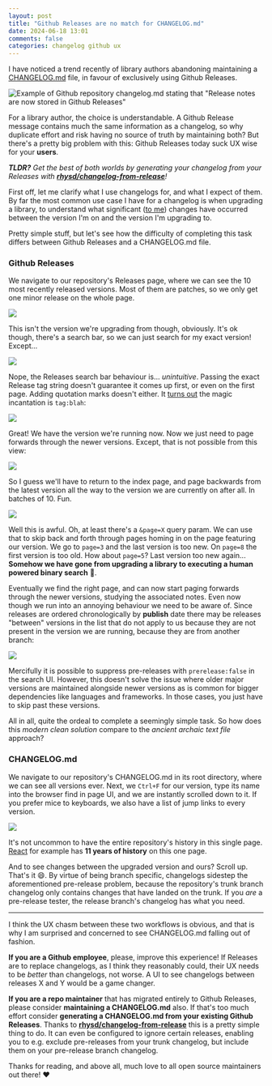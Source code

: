 ```yaml
---
layout: post
title: "Github Releases are no match for CHANGELOG.md"
date: 2024-06-18 13:01
comments: false
categories: changelog github ux
---
```


I have noticed a trend recently of library authors abandoning maintaining a [CHANGELOG.md](https://keepachangelog.com/en/1.1.0/) file, in favour of exclusively using Github Releases.

![Example of Github repository changelog.md stating that "Release notes are now stored in Github Releases"](/images/changelog/move-to-releases.png)

For a library author, the choice is understandable. A Github Release message contains much the same information as a changelog, so why duplicate effort and risk having no source of truth by maintaining both? But there's a pretty big problem with this: Github Releases today suck UX wise for your **users**.

_**TLDR?** Get the best of both worlds by generating your changelog from your Releases with [**rhysd/changelog-from-release**](https://github.com/rhysd/changelog-from-release)!_

<!-- more -->

First off, let me clarify what I use changelogs for, and what I expect of them. By far the most common use case I have for a changelog is when upgrading a library, to understand what significant ([to me](https://xkcd.com/1172/)) changes have occurred between the version I'm on and the version I'm upgrading to.

Pretty simple stuff, but let's see how the difficulty of completing this task differs between Github Releases and a CHANGELOG.md file.

### Github Releases

We navigate to our repository's Releases page, where we can see the 10 most recently released versions. Most of them are patches, so we only get one minor release on the whole page.

![](/images/changelog/releases-index.png)

This isn't the version we're upgrading from though, obviously. It's ok though, there's a search bar, so we can just search for my exact version! Except...

![](/images/changelog/releases-bad-search.png)

Nope, the Releases search bar behaviour is... *unintuitive*. Passing the exact Release tag string doesn't guarantee it comes up first, or even on the first page. Adding quotation marks doesn't either. It [turns out](https://docs.github.com/en/repositories/releasing-projects-on-github/searching-a-repositorys-releases#search-syntax-for-searching-releases-in-a-repository) the magic incantation is `tag:blah`:

![](/images/changelog/releases-search-better.png)

Great! We have the version we're running now. Now we just need to page forwards through the newer versions. Except, that is not possible from this view:

![](/images/changelog/releases-search-no-pager.png)

So I guess we'll have to return to the index page, and page backwards from the latest version all the way to the version we are currently on after all. In batches of 10. Fun.

![](/images/changelog/releases-pager.png)

Well this is awful. Oh, at least there's a `&page=X` query param. We can use that to skip back and forth through pages homing in on the page featuring our version. We go to `page=3` and the last version is too new. On `page=8` the first version is too old. How about `page=5`? Last version too new again... **Somehow we have gone from upgrading a library to executing a human powered binary search** 🤢.

Eventually we find the right page, and can now start paging forwards through the newer versions, studying the associated notes. Even now though we run into an annoying behaviour we need to be aware of. Since releases are ordered chronologically by **publish** date there may be releases "between" versions in the list that do not apply to us because they are not present in the version we are running, because they are from another branch:

![](/images/changelog/releases-out-of-order.png)

Mercifully it is possible to suppress pre-releases with `prerelease:false` in the search UI. However, this doesn't solve the issue where older major versions are maintained alongside newer versions as is common for bigger dependencies like languages and frameworks. In those cases, you just have to skip past these versions.

All in all, quite the ordeal to complete a seemingly simple task. So how does this *modern clean solution* compare to the *ancient archaic text file* approach?

### CHANGELOG.md

We navigate to our repository's CHANGELOG.md in its root directory, where we can see all versions ever. Next, we `Ctrl+F` for our version, type its name into the browser find in page UI, and we are instantly scrolled down to it. If you prefer mice to keyboards, we also have a list of jump links to every version.

![](/images/changelog/changelog-ctrl-f.png)

It's not uncommon to have the entire repository's history in this single page. [React](https://github.com/facebook/react/blob/4ddff7355f696ec693c5ce2bda4e7707020c3510/CHANGELOG.md#030-may-29-2013) for example has **11 years of history** on this one page.

And to see changes between the upgraded version and ours? Scroll up. That's it 😄. By virtue of being branch specific, changelogs sidestep the aforementioned pre-release problem, because the repository's trunk branch changelog only contains changes that have landed on the trunk. If you _are_ a pre-release tester, the release branch's changelog has what you need.

----

I think the UX chasm between these two workflows is obvious, and that is why I am surprised and concerned to see CHANGELOG.md falling out of fashion.

**If you are a Github employee**, please, improve this experience! If Releases are to replace changelogs, as I think they reasonably could, their UX needs to be _better_ than changelogs, not worse. A UI to see changelogs between releases X and Y would be a game changer.

**If you are a repo maintainer** that has migrated entirely to Github Releases, please consider **maintaining a CHANGELOG.md** also. If that's too much effort consider **generating a CHANGELOG.md from your existing Github Releases**. Thanks to [**rhysd/changelog-from-release**](https://github.com/rhysd/changelog-from-release) this is a pretty simple thing to do. It can even be configured to ignore certain releases, enabling you to e.g. exclude pre-releases from your trunk changelog, but include them on your pre-release branch changelog.

Thanks for reading, and above all, much love to all open source maintainers out there! ❤️
